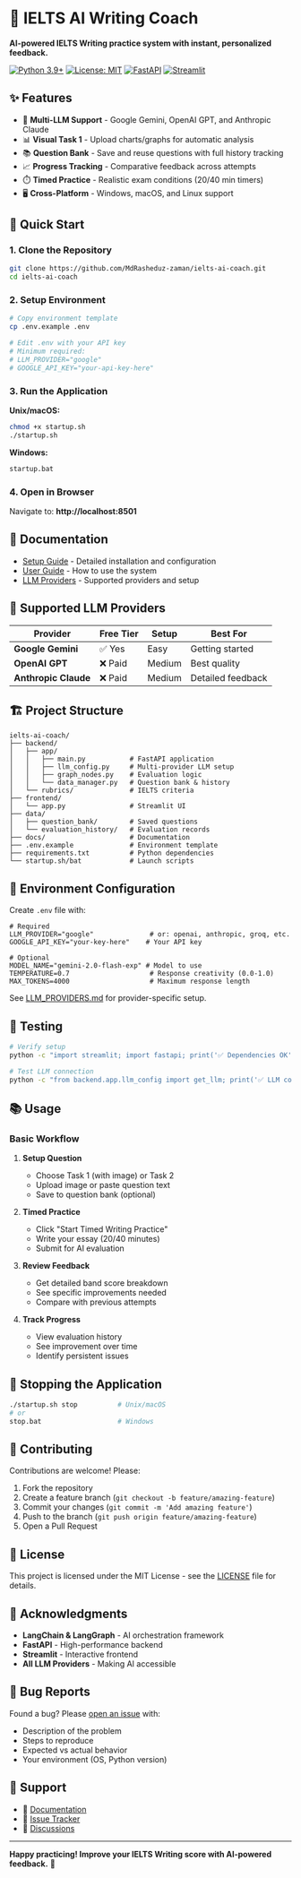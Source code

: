 # 🎯 IELTS AI Writing Coach

**AI-powered IELTS Writing practice system with instant, personalized feedback.**

[![Python 3.9+](https://img.shields.io/badge/python-3.9+-blue.svg)](https://www.python.org/downloads/)
[![License: MIT](https://img.shields.io/badge/License-MIT-yellow.svg)](https://opensource.org/licenses/MIT)
[![FastAPI](https://img.shields.io/badge/FastAPI-0.100+-green.svg)](https://fastapi.tiangolo.com)
[![Streamlit](https://img.shields.io/badge/Streamlit-1.30+-red.svg)](https://streamlit.io)

## ✨ Features

- 🤖 **Multi-LLM Support** - Google Gemini, OpenAI GPT, and Anthropic Claude
- 📊 **Visual Task 1** - Upload charts/graphs for automatic analysis
- 📚 **Question Bank** - Save and reuse questions with full history tracking
- 📈 **Progress Tracking** - Comparative feedback across attempts
- ⏱️ **Timed Practice** - Realistic exam conditions (20/40 min timers)
- 🖥️ **Cross-Platform** - Windows, macOS, and Linux support

## 🚀 Quick Start

### 1. Clone the Repository

```bash
git clone https://github.com/MdRasheduz-zaman/ielts-ai-coach.git
cd ielts-ai-coach
```

### 2. Setup Environment

```bash
# Copy environment template
cp .env.example .env

# Edit .env with your API key
# Minimum required:
# LLM_PROVIDER="google"
# GOOGLE_API_KEY="your-api-key-here"
```

### 3. Run the Application

**Unix/macOS:**
```bash
chmod +x startup.sh
./startup.sh
```

**Windows:**
```cmd
startup.bat
```

### 4. Open in Browser

Navigate to: **http://localhost:8501**

## 📖 Documentation

- [Setup Guide](docs/SETUP_GUIDE.md) - Detailed installation and configuration
- [User Guide](docs/USER_GUIDE.md) - How to use the system
- [LLM Providers](docs/LLM_PROVIDERS.md) - Supported providers and setup


## 🎯 Supported LLM Providers

| Provider | Free Tier | Setup | Best For |
|----------|-----------|-------|----------|
| **Google Gemini** | ✅ Yes | Easy | Getting started |
| **OpenAI GPT** | ❌ Paid | Medium | Best quality |
| **Anthropic Claude** | ❌ Paid | Medium | Detailed feedback |

## 🏗️ Project Structure

```
ielts-ai-coach/
├── backend/
│   ├── app/
│   │   ├── main.py           # FastAPI application
│   │   ├── llm_config.py     # Multi-provider LLM setup
│   │   ├── graph_nodes.py    # Evaluation logic
│   │   └── data_manager.py   # Question bank & history
│   └── rubrics/              # IELTS criteria
├── frontend/
│   └── app.py                # Streamlit UI
├── data/
│   ├── question_bank/        # Saved questions
│   └── evaluation_history/   # Evaluation records
├── docs/                     # Documentation
├── .env.example              # Environment template
├── requirements.txt          # Python dependencies
└── startup.sh/bat            # Launch scripts
```

## 🔧 Environment Configuration

Create `.env` file with:

```env
# Required
LLM_PROVIDER="google"              # or: openai, anthropic, groq, etc.
GOOGLE_API_KEY="your-key-here"    # Your API key

# Optional
MODEL_NAME="gemini-2.0-flash-exp" # Model to use
TEMPERATURE=0.7                    # Response creativity (0.0-1.0)
MAX_TOKENS=4000                    # Maximum response length
```

See [LLM_PROVIDERS.md](docs/LLM_PROVIDERS.md) for provider-specific setup.

## 🧪 Testing

```bash
# Verify setup
python -c "import streamlit; import fastapi; print('✅ Dependencies OK')"

# Test LLM connection
python -c "from backend.app.llm_config import get_llm; print('✅ LLM configured')"
```

## 📚 Usage

### Basic Workflow

1. **Setup Question**
   - Choose Task 1 (with image) or Task 2
   - Upload image or paste question text
   - Save to question bank (optional)

2. **Timed Practice**
   - Click "Start Timed Writing Practice"
   - Write your essay (20/40 minutes)
   - Submit for AI evaluation

3. **Review Feedback**
   - Get detailed band score breakdown
   - See specific improvements needed
   - Compare with previous attempts

4. **Track Progress**
   - View evaluation history
   - See improvement over time
   - Identify persistent issues

## 🛑 Stopping the Application

```bash
./startup.sh stop          # Unix/macOS
# or
stop.bat                   # Windows
```

## 🤝 Contributing

Contributions are welcome! Please:

1. Fork the repository
2. Create a feature branch (`git checkout -b feature/amazing-feature`)
3. Commit your changes (`git commit -m 'Add amazing feature'`)
4. Push to the branch (`git push origin feature/amazing-feature`)
5. Open a Pull Request

## 📝 License

This project is licensed under the MIT License - see the [LICENSE](LICENSE) file for details.

## 🙏 Acknowledgments

- **LangChain & LangGraph** - AI orchestration framework
- **FastAPI** - High-performance backend
- **Streamlit** - Interactive frontend
- **All LLM Providers** - Making AI accessible

## 🐛 Bug Reports

Found a bug? Please [open an issue](https://github.com/MdRasheduz-zaman/ielts-ai-coach/issues) with:
- Description of the problem
- Steps to reproduce
- Expected vs actual behavior
- Your environment (OS, Python version)

## 📧 Support

- 📖 [Documentation](docs/)
- 🐛 [Issue Tracker](https://github.com/MdRasheduz-zaman/ielts-ai-coach/issues)
- 💬 [Discussions](https://github.com/MdRasheduz-zaman/ielts-ai-coach/discussions)

---

**Happy practicing! Improve your IELTS Writing score with AI-powered feedback.** 🚀
